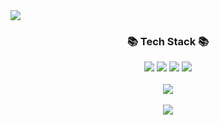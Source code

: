 <div align=cneter>
	<img src="https://capsule-render.vercel.app/api?
type=waving&color=auto&height=200&section=header&text=YuhaSung-Github&fontSize=90" />
</div>	
<div align=center>
	<h3>📚 Tech Stack 📚</h3>
</div>	

<div align="center">
	<img src="https://img.shields.io/badge/HTML5-E34F26?style=flat&logo=HTML5&logoColor=white" />
	<img src="https://img.shields.io/badge/CSS3-1572B6?style=flat&logo=CSS3&logoColor=white" />
	<img src="https://img.shields.io/badge/JavaScript-F7DF1E?style=flat&logo=JavaScript&logoColor=white" />
	<img src="https://img.shields.io/badge/React-61DAFB?style=flat&logo=React&logoColor=white" />
	<br /><br />
	<img src="https://github-readme-stats.vercel.app/api/top-langs/?username=sungyuha&layout=compact"><br><br>
	<img src="https://github-readme-stats.vercel.app/api?username=sungyuha&show_icons=true">
</div>

<!--
**sungyuha/sungyuha** is a ✨ _special_ ✨ repository because its `README.md` (this file) appears on your GitHub profile.

Here are some ideas to get you started:

- 🔭 I’m currently working on ...
- 🌱 I’m currently learning ...
- 👯 I’m looking to collaborate on ...
- 🤔 I’m looking for help with ...
- 💬 Ask me about ...
- 📫 How to reach me: ...
- 😄 Pronouns: ...
- ⚡ Fun fact: ...
-->
